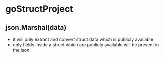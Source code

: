# goStructProject

## json.Marshal(data)
- it will only extract and convert struct data which is publicly available
- only fields inside a struct which are publicly available will be present in the json